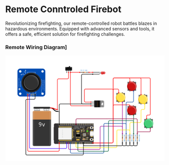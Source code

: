 # Remote Conntroled Firebot
Revolutionizing firefighting, our remote-controlled robot battles blazes in hazardous environments. Equipped with advanced sensors and tools, it offers a safe, efficient solution for firefighting challenges.

### Remote Wiring Diagram]
![Remote Wiring Diagram](https://github.com/mahbubzone/remote-controled-firebot/blob/main/Remote_Wring_Diagram.png)
